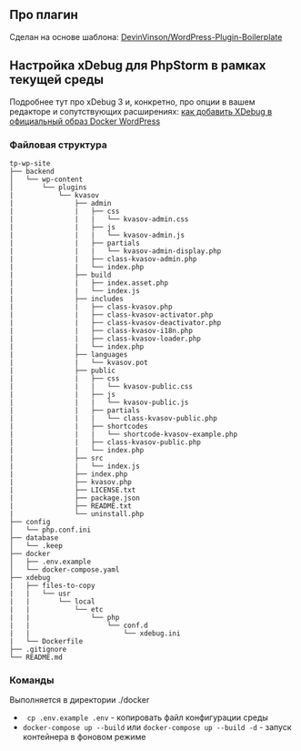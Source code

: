## Про плагин

<p>
Сделан на основе шаблона: 
<a href="https://github.com/DevinVinson/WordPress-Plugin-Boilerplate/tree/master/plugin-name" target="_blank">
DevinVinson/WordPress-Plugin-Boilerplate
</a>
</p>

## Настройка xDebug для PhpStorm в рамках текущей среды

<p>
Подробнее тут про xDebug 3 и, конкретно, про опции в вашем редакторе и сопутствующих расширениях:
 <a href="https://www.wpdiaries.com/wordpress-with-xdebug-for-docker/#building-an-image" target="_blank">
как добавить XDebug в официальный образ Docker WordPress
</a>
</p>


### Файловая структура

```
tp-wp-site
├── backend
│   └── wp-content
│       └── plugins
|           └── kvasov
|               ├── admin
|               |   ├── css
|               |   |   └── kvasov-admin.css
|               |   ├── js
|               |   |   └── kvasov-admin.js
|               |   ├── partials
|               |   |   └── kvasov-admin-display.php
|               |   ├── class-kvasov-admin.php
|               |   └── index.php
|               ├── build
|               |   ├── index.asset.php
|               |   └── index.js
|               ├── includes
|               |   ├── class-kvasov.php
|               |   ├── class-kvasov-activator.php
|               |   ├── class-kvasov-deactivator.php
|               |   ├── class-kvasov-i18n.php
|               |   ├── class-kvasov-loader.php
|               |   └── index.php
|               ├── languages
|               |   └── kvasov.pot
|               ├── public
|               |   ├── css
|               |   |   └── kvasov-public.css
|               |   ├── js
|               |   |   └── kvasov-public.js
|               |   ├── partials
|               |   |   └── class-kvasov-public.php
|               |   ├── shortcodes
|               |   |   └── shortcode-kvasov-example.php
|               |   ├── class-kvasov-public.php
|               |   └── index.php
|               ├── src
|               |   └── index.js
|               ├── index.php
|               ├── kvasov.php
|               ├── LICENSE.txt
|               ├── package.json
|               ├── README.txt
|               └── uninstall.php
├── config
│   └── php.conf.ini
├── database
│   └── .keep
├── docker
│   ├── .env.example 
│   └── docker-compose.yaml
├── xdebug
|   ├── files-to-copy
|   |   └── usr
|   |       └── local
|   |           └── etc
|   |               └── php
|   |                   └── conf.d
|   |                       └── xdebug.ini
|   └── Dockerfile 
├── .gitignore
└── README.md
```

### Команды

<p>Выполняется в директории ./docker</p>

* ``` cp .env.example .env``` - копировать файл конфигурации среды
* ``` docker-compose up --build ``` или ``` docker-compose up --build -d ``` - запуск контейнера в фоновом режиме